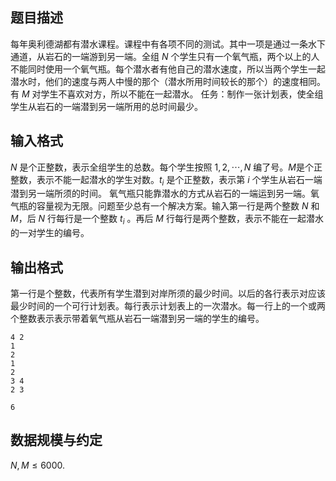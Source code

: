 ## 题目描述

每年奥利德湖都有潜水课程。课程中有各项不同的测试。其中一项是通过一条水下通道，从岩石的一端游到另一端。全组 $N$ 个学生只有一个氧气瓶，两个以上的人不能同时使用一个氧气瓶。每个潜水者有他自己的潜水速度，所以当两个学生一起潜水时，他们的速度与两人中慢的那个（潜水所用时间较长的那个）的速度相同。有 $M$ 对学生不喜欢对方，所以不能在一起潜水。 任务：制作一张计划表，使全组学生从岩石的一端潜到另一端所用的总时间最少。

## 输入格式

$N$ 是个正整数，表示全组学生的总数。每个学生按照 $1,2,\cdots,N$ 编了号。$M$​ 是个正整数，表示不能一起潜水的学生对数。$t_i$ 是个正整数，表示第 $i$ 个学生从岩石一端潜到另一端所须的时间。 氧气瓶只能靠潜水的方式从岩石的一端运到另一端。氧气瓶的容量视为无限。问题至少总有一个解决方案。输入第一行是两个整数 $N$ 和 $M$，后 $N$ 行每行是一个整数 $t_i$ 。再后 $M$ 行每行是两个整数，表示不能在一起潜水的一对学生的编号。

## 输出格式

第一行是个整数，代表所有学生潜到对岸所须的最少时间。以后的各行表示对应该最少时间的一个可行计划表。每行表示计划表上的一次潜水。每一行上的一个或两个整数表示表示带着氧气瓶从岩石一端潜到另一端的学生的编号。

```input1
4 2
1
2
1
2
3 4
2 3
```

```output1
6
```

## 数据规模与约定

$N,M \le 6000.$

